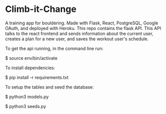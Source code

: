# Climb-it-Change
A training app for bouldering. Made with Flask, React, PostgreSQL, Google OAuth, and deployed with Heroku.
This repo contains the flask API.
This API talks to the react frontend and sends information about the current user, creates a plan for a new user, and saves the workout user's schedule.

To get the api running, in the command line run:

$ source env/bin/activate

To install dependencies:

$ pip install -r requirements.txt

To setup the tables and seed the database:

$ python3 models.py

$ python3 seeds.py
